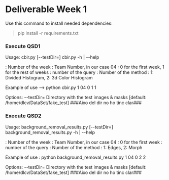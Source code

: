 # Deliverable Week 1

Use this command to install needed dependencies:
> pip install -r requirements.txt

### Execute QSD1
Usage:
  cbir.py <weekNumber> <teamNumber> <winEval> <querySet> <MethodNumber> [--testDir=<td>] 
  cbir.py -h | --help
  
  <weekNumber> : Number of the week
  <teamNumber> : Team Number, in our case 04
  <winEval> : 0 for the first week, 1 for the rest of weeks
  <querySet> : number of the query
  <MethodNumber> : Number of the method : 1: Divided Histogram, 2: 3d Color Histogram
  
  Example of use --> python cbir.py 1 04 0 1 1
  
Options:
  --testDir=<td>        Directory with the test images & masks [default: /home/dlcv/DataSet/fake_test]        ###Aixo del dir no ho tinc clar###
 
### Execute QSD2
Usage:
  background_removal_results.py <weekNumber> <teamNumber> <winEval> <querySet> <MethodNumber> [--testDir=<td>] 
  background_removal_results.py -h | --help
  
  <weekNumber> : Number of the week
  <teamNumber> : Team Number, in our case 04
  <winEval> : 0 for the first week
  <querySet> : number of the query
  <MethodNumber> : Number of the method : 1: Edges, 2: Morph
  
  Example of use : python background_removal_results.py 1 04 0 2 2
          
Options:
  --testDir=<td>        Directory with the test images & masks [default: /home/dlcv/DataSet/fake_test]        ###Aixo del dir no ho tinc clar###
  
